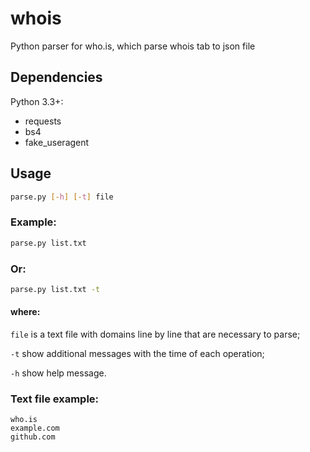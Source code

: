 # whois
Python parser for who.is, which parse whois tab to json file 

## Dependencies
Python 3.3+:
* requests
* bs4
* fake_useragent

## Usage
```bash
parse.py [-h] [-t] file
```
### Example:
```bash
parse.py list.txt
```
### Or:
```bash
parse.py list.txt -t
```
#### where:
`file` is a text file with domains line by line that are necessary to parse;

`-t` show additional messages with the time of each operation;

`-h` show help message.

### Text file example:
```
who.is
example.com
github.com
```
